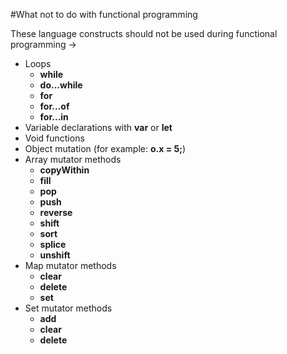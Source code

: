 #What not to do with functional programming

These language constructs should not be used during functional programming ->
-   Loops
    -   **while**
    -   **do...while**
    -   **for**
    -   **for...of**
    -   **for...in**
-   Variable declarations with **var** or **let**
-   Void functions
-   Object mutation (for example: **o.x = 5;**)
-   Array mutator methods
    -   **copyWithin**
    -   **fill**
    -   **pop**
    -   **push**
    -   **reverse**
    -   **shift**
    -   **sort**
    -   **splice**
    -   **unshift**
-   Map mutator methods
    -   **clear**
    -   **delete**
    -   **set**
-   Set mutator methods
    -   **add**
    -   **clear**
    -   **delete**